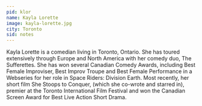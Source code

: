 ```yaml
---
pid: klor
name: Kayla Lorette
image: kayla-lorette.jpg
city: Toronto
sid: notes
---
```

Kayla Lorette is a comedian living in Toronto, Ontario. She has toured extensively through Europe and North America with her comedy duo, The Sufferettes. She has won several Canadian Comedy Awards, including Best Female Improviser, Best Improv Troupe and Best Female Performance in a Webseries for her role in Space Riders: Division Earth. Most recently, her short film She Stoops to Conquer, (which she co-wrote and starred in), premier at the Toronto International Film Festival and won the Canadian Screen Award for Best Live Action Short Drama.
